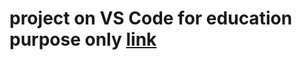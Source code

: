 # project on VS Code for education purpose only [link]([655af076551d444357b7ca0a--endearing-longma-2645e4.netlify.app](https://655af076551d444357b7ca0a--endearing-longma-2645e4.netlify.app/)https://655af076551d444357b7ca0a--endearing-longma-2645e4.netlify.app/)

